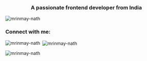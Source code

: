 <h3 align="center">A passionate frontend developer from India</h3>

<p align="left"> <img src="https://komarev.com/ghpvc/?username=mrinmay-nath&label=Profile%20views&color=0e75b6&style=flat" alt="mrinmay-nath" /> </p>

<h3 align="left">Connect with me:</h3>
<p align="left">
</p>

<p><img align="left" src="https://github-readme-stats.vercel.app/api/top-langs?username=mrinmay-nath&show_icons=true&locale=en&layout=compact" alt="mrinmay-nath" /></p>

<p>&nbsp;<img align="center" src="https://github-readme-stats.vercel.app/api?username=mrinmay-nath&show_icons=true&locale=en" alt="mrinmay-nath" /></p>

<p><img align="center" src="https://github-readme-streak-stats.herokuapp.com/?user=mrinmay-nath&" alt="mrinmay-nath" /></p>
